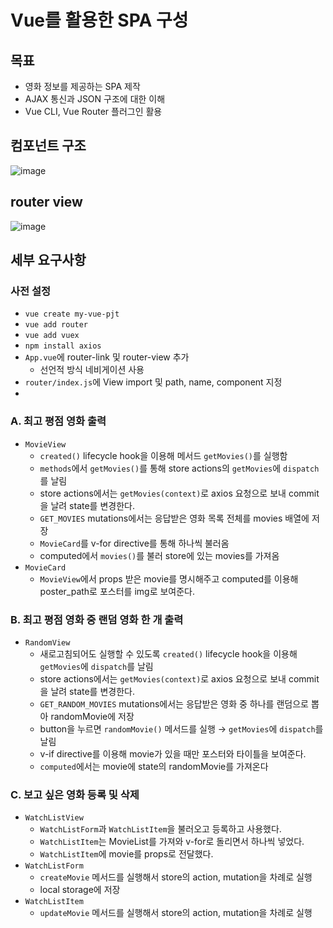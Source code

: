 # Vue를 활용한 SPA 구성
## 목표
- 영화 정보를 제공하는 SPA 제작
- AJAX 통신과 JSON 구조에 대한 이해
- Vue CLI, Vue Router 플러그인 활용

## 컴포넌트 구조
![image](https://github.com/Haaarimmm/TIL/assets/108309396/bcc3d387-8f0a-4839-a062-35d10c71629f)

## router view
![image](https://github.com/Haaarimmm/TIL/assets/108309396/10a0b7a9-4fc7-4118-b4cd-035c8f41e44e)

## 세부 요구사항
### 사전 설정
- `vue create my-vue-pjt`
- `vue add router`
- `vue add vuex`
- `npm install axios`
- `App.vue`에 router-link 및 router-view 추가
  - 선언적 방식 네비게이션 사용
- `router/index.js`에 View import 및 path, name, component 지정
- 
### A. 최고 평점 영화 출력
- `MovieView`
  - `created()` lifecycle hook을 이용해 메서드 `getMovies()`를 실행함
  - `methods`에서 `getMovies()`를 통해 store actions의 `getMovies`에 `dispatch`를 날림
  - store actions에서는 `getMovies(context)`로 axios 요청으로 보내 commit을 날려 state를 변경한다. 
  - `GET_MOVIES` mutations에서는 응답받은 영화 목록 전체를 movies 배열에 저장
  - `MovieCard`를 v-for directive를 통해 하나씩 불러옴
  - computed에서 `movies()`를 불러 store에 있는 movies를 가져옴
- `MovieCard`
  - `MovieView`에서 props 받은 movie를 명시해주고 computed를 이용해 poster_path로 포스터를 img로 보여준다.

### B. 최고 평점 영화 중 랜덤 영화 한 개 출력
- `RandomView`
  - 새로고침되어도 실행할 수 있도록 `created()` lifecycle hook을 이용해 `getMovies`에 `dispatch`를 날림
  - store actions에서는 `getMovies(context)`로 axios 요청으로 보내 commit을 날려 state를 변경한다. 
  - `GET_RANDOM_MOVIES` mutations에서는 응답받은 영화 중 하나를 랜덤으로 뽑아 randomMovie에 저장
  - button을 누르면 `randomMovie()` 메서드를 실행 &rarr; `getMovies`에 `dispatch`를 날림
  - v-if directive를 이용해 movie가 있을 때만 포스터와 타이틀을 보여준다.
  - `computed`에서는 movie에 state의 randomMovie를 가져온다

### C. 보고 싶은 영화 등록 및 삭제
- `WatchListView`
  - `WatchListForm`과 `WatchListItem`을 불러오고 등록하고 사용했다.
  - `WatchListItem`는 MovieList를 가져와 v-for로 돌리면서 하나씩 넣었다. 
  - `WatchListItem`에 movie를 props로 전달했다.
- `WatchListForm`
  - `createMovie` 메서드를 실행해서 store의 action, mutation을 차례로 실행
  - local storage에 저장
- `WatchListItem`
  - `updateMovie` 메서드를 실행해서 store의 action, mutation을 차례로 실행